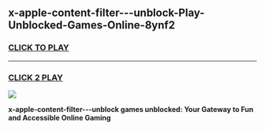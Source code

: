
## x-apple-content-filter---unblock-Play-Unblocked-Games-Online-8ynf2
<h3>
<a href="https://premium76.site?title=x-apple-content-filter---unblock&ref=25A">CLICK TO PLAY</a></h3>
<hr>

<h3>
<a href="https://premium76.site?title=x-apple-content-filter---unblock&ref=25A">CLICK 2 PLAY</a>
  
</h3>

<a href="https://premium76.site?title=x-apple-content-filter---unblock&ref=25A"><img src="https://clearcache.store/games.png"></a>


**x-apple-content-filter---unblock games unblocked: Your Gateway to Fun and Accessible Online Gaming**
